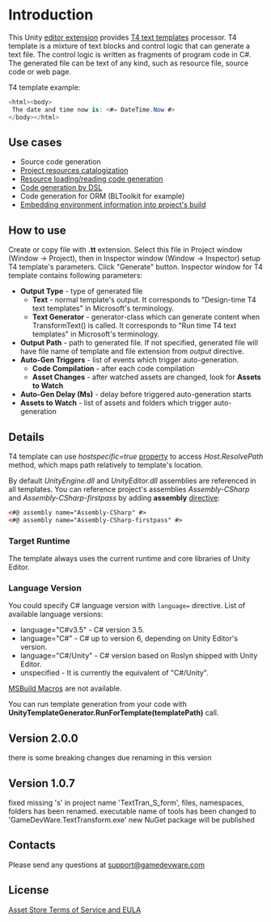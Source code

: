 # Introduction
This Unity [editor extension](https://assetstore.unity.com/packages/tools/utilities/t4-code-generation-63294) provides [T4 text templates](https://msdn.microsoft.com/en-US/library/bb126445.aspx) processor. 
T4 template is a mixture of text blocks and control logic that can generate a text file. The control logic is written as fragments of program code in C#.
The generated file can be text of any kind, such as resource file, source code or web page.

T4 template example:
```csharp
<html><body>
 The date and time now is: <#= DateTime.Now #>
</body></html>
```

## Use cases
* Source code generation
* [Project resources catalogization](GameDevWare.TextTransform.Unity/Assets/Editor/GameDevWare.TextTransform/Examples/FileList_Example.tt)
* [Resource loading/reading code generation](GameDevWare.TextTransform.Unity/Assets/Editor/GameDevWare.TextTransform/Examples/ResourceAsyncLoad_Example.tt)
* [Code generation by DSL](GameDevWare.TextTransform.Unity/Assets/Editor/GameDevWare.TextTransform/Examples/DSL_Example.tt)
* Code generation for ORM (BLToolkit for example)
* [Embedding environment information into project's build](GameDevWare.TextTransform.Unity/Assets/Editor/GameDevWare.TextTransform/Examples/EnvironmentInfo_Example.tt)
	
## How to use
Create or copy file with **.tt** extension. Select this file in Project window (Window -> Project), then in Inspector window (Window -> Inspector) setup T4 template's parameters. Click "Generate" button.
Inspector window for T4 template contains following parameters:
* **Output Type** - type of generated file
  * **Text** - normal template's output. It corresponds to "Design-time T4 text templates" in Microsoft's terminology.
  * **Text Generator** - generator-class which can generate content when TransformText() is called. It corresponds to "Run time T4 text templates" in Microsoft's terminology.
* **Output Path** - path to generated file. If not specified, generated file will have file name of template and file extension from *output* directive.
* **Auto-Gen Triggers** - list of events which trigger auto-generation.
  * **Code Compilation** - after each code compilation
  * **Asset Changes** - after watched assets are changed, look for **Assets to Watch**
* **Auto-Gen Delay (Ms)** - delay before triggered auto-generation starts
* **Assets to Watch** - list of assets and folders which trigger auto-generation

## Details
T4 template can use *hostspecific=true* [property](https://msdn.microsoft.com/en-us/library/bb126478.aspx#Anchor_4) to access *Host.ResolvePath* method, which maps path relatively to template's location.

By default *UnityEngine.dll* and *UnityEditor.dll* assemblies are referenced in all templates. 
You can reference project's assemblies *Assembly-CSharp* and *Assembly-CSharp-firstpass* by adding **assembly** [directive](https://msdn.microsoft.com/en-us/library/bb126478.aspx#Anchor_3):
```xml
<#@ assembly name="Assembly-CSharp" #>
<#@ assembly name="Assembly-CSharp-firstpass" #>
```
### Target Runtime
The template always uses the current runtime and core libraries of Unity Editor. 

### Language Version
You could specify C# language version with `language=` directive.
List of available language versions:
* language="C#v3.5" - C# version 3.5.
* language="C#" - C# up to version 6, depending on Unity Editor's version.
* language="C#/Unity" - C# version based on Roslyn shipped with Unity Editor.
* unspecified - It is currently the equivalent of "C#/Unity".


[MSBuild Macros](https://msdn.microsoft.com/en-US/library/c02as0cs.aspx) are not available.

You can run template generation from your code with **UnityTemplateGenerator.RunForTemplate(templatePath)** call.

## Version 2.0.0
there is some breaking changes due renaming in this version

## Version 1.0.7
fixed missing 's' in project name 'TextTran_S_form', files, namespaces, folders has been renamed.
executable name of tools has been changed to 'GameDevWare.TextTransform.exe' new NuGet package will be published

## Contacts
Please send any questions at support@gamedevware.com

## License
[Asset Store Terms of Service and EULA](LICENSE.md)

